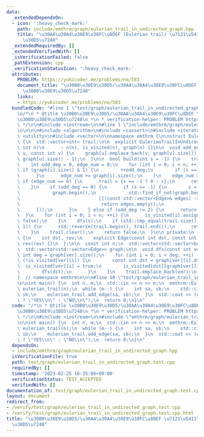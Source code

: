 ```yaml
---
data:
  _extendedDependsOn:
  - icon: ':heavy_check_mark:'
    path: include/emthrm/graph/eulerian_trail_in_undirected_graph.hpp
    title: "\u30AA\u30A4\u30E9\u30FC\u8DEF (Eulerian trail) \u7121\u5411\u30B0\u30E9\
      \u30D5\u7248"
  _extendedRequiredBy: []
  _extendedVerifiedWith: []
  _isVerificationFailed: false
  _pathExtension: cpp
  _verificationStatusIcon: ':heavy_check_mark:'
  attributes:
    PROBLEM: https://yukicoder.me/problems/no/583
    document_title: "\u30B0\u30E9\u30D5/\u30AA\u30A4\u30E9\u30FC\u8DEF \u7121\u5411\
      \u30B0\u30E9\u30D5\u7248"
    links:
    - https://yukicoder.me/problems/no/583
  bundledCode: "#line 1 \"test/graph/eulerian_trail_in_undirected_graph.test.cpp\"\
    \n/*\n * @title \u30B0\u30E9\u30D5/\u30AA\u30A4\u30E9\u30FC\u8DEF \u7121\u5411\
    \u30B0\u30E9\u30D5\u7248\n *\n * verification-helper: PROBLEM https://yukicoder.me/problems/no/583\n\
    \ */\n\n#include <iostream>\n\n#line 1 \"include/emthrm/graph/eulerian_trail_in_undirected_graph.hpp\"\
    \n\n\n\n#include <algorithm>\n#include <cassert>\n#include <iterator>\n#include\
    \ <utility>\n#include <vector>\n\nnamespace emthrm {\n\nstruct EulerianTrailInUndirectedGraph\
    \ {\n  std::vector<int> trail;\n\n  explicit EulerianTrailInUndirectedGraph(const\
    \ int n)\n      : n(n), is_visited(n), graph(n) {}\n\n  void add_edge(const int\
    \ u, const int v) {\n    graph[u].emplace_back(v, graph[v].size());\n    graph[v].emplace_back(u,\
    \ graph[u].size() - 1);\n  }\n\n  bool build(int s = -1) {\n    trail.clear();\n\
    \    int odd_deg = 0, edge_num = 0;\n    for (int i = 0; i < n; ++i) {\n     \
    \ if (graph[i].size() & 1) {\n        ++odd_deg;\n        if (s == -1) s = i;\n\
    \      }\n      edge_num += graph[i].size();\n    }\n    edge_num >>= 1;\n   \
    \ if (edge_num == 0) {\n      trail = {s == -1 ? 0 : s};\n      return true;\n\
    \    }\n    if (odd_deg == 0) {\n      if (s == -1) {\n        s = std::distance(\n\
    \            graph.begin(),\n            std::find_if_not(graph.begin(), graph.end(),\n\
    \                             [](const std::vector<Edge>& edges) -> bool {\n \
    \                              return edges.empty();\n                       \
    \      }));\n      }\n    } else if (odd_deg != 2) {\n      return false;\n  \
    \  }\n    for (int i = 0; i < n; ++i) {\n      is_visited[i].assign(graph[i].size(),\
    \ false);\n    }\n    dfs(s);\n    if (std::cmp_equal(trail.size(), edge_num +\
    \ 1)) {\n      std::reverse(trail.begin(), trail.end());\n      return true;\n\
    \    }\n    trail.clear();\n    return false;\n  }\n\n private:\n  struct Edge\
    \ {\n    int dst, rev;\n    explicit Edge(const int dst, const int rev) : dst(dst),\
    \ rev(rev) {}\n  };\n\n  const int n;\n  std::vector<std::vector<bool>> is_visited;\n\
    \  std::vector<std::vector<Edge>> graph;\n\n  void dfs(const int ver) {\n    const\
    \ int deg = graph[ver].size();\n    for (int i = 0; i < deg; ++i) {\n      if\
    \ (!is_visited[ver][i]) {\n        const int dst = graph[ver][i].dst;\n      \
    \  is_visited[ver][i] = true;\n        is_visited[dst][graph[ver][i].rev] = true;\n\
    \        dfs(dst);\n      }\n    }\n    trail.emplace_back(ver);\n  }\n};\n\n\
    }  // namespace emthrm\n\n\n#line 10 \"test/graph/eulerian_trail_in_undirected_graph.test.cpp\"\
    \n\nint main() {\n  int n, m;\n  std::cin >> n >> m;\n  emthrm::EulerianTrailInUndirectedGraph\
    \ eulerian_trail(n);\n  while (m--) {\n    int sa, sb;\n    std::cin >> sa >>\
    \ sb;\n    eulerian_trail.add_edge(sa, sb);\n  }\n  std::cout << (eulerian_trail.build()\
    \ ? \"YES\\n\" : \"NO\\n\");\n  return 0;\n}\n"
  code: "/*\n * @title \u30B0\u30E9\u30D5/\u30AA\u30A4\u30E9\u30FC\u8DEF \u7121\u5411\
    \u30B0\u30E9\u30D5\u7248\n *\n * verification-helper: PROBLEM https://yukicoder.me/problems/no/583\n\
    \ */\n\n#include <iostream>\n\n#include \"emthrm/graph/eulerian_trail_in_undirected_graph.hpp\"\
    \n\nint main() {\n  int n, m;\n  std::cin >> n >> m;\n  emthrm::EulerianTrailInUndirectedGraph\
    \ eulerian_trail(n);\n  while (m--) {\n    int sa, sb;\n    std::cin >> sa >>\
    \ sb;\n    eulerian_trail.add_edge(sa, sb);\n  }\n  std::cout << (eulerian_trail.build()\
    \ ? \"YES\\n\" : \"NO\\n\");\n  return 0;\n}\n"
  dependsOn:
  - include/emthrm/graph/eulerian_trail_in_undirected_graph.hpp
  isVerificationFile: true
  path: test/graph/eulerian_trail_in_undirected_graph.test.cpp
  requiredBy: []
  timestamp: '2023-02-25 16:35:06+09:00'
  verificationStatus: TEST_ACCEPTED
  verifiedWith: []
documentation_of: test/graph/eulerian_trail_in_undirected_graph.test.cpp
layout: document
redirect_from:
- /verify/test/graph/eulerian_trail_in_undirected_graph.test.cpp
- /verify/test/graph/eulerian_trail_in_undirected_graph.test.cpp.html
title: "\u30B0\u30E9\u30D5/\u30AA\u30A4\u30E9\u30FC\u8DEF \u7121\u5411\u30B0\u30E9\
  \u30D5\u7248"
---
```

